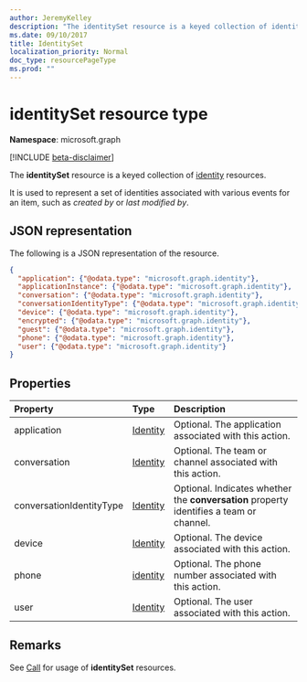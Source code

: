 ```yaml
---
author: JeremyKelley
description: "The identitySet resource is a keyed collection of identity resources."
ms.date: 09/10/2017
title: IdentitySet
localization_priority: Normal
doc_type: resourcePageType
ms.prod: ""
---
```

# identitySet resource type

**Namespace**: microsoft.graph

[!INCLUDE [beta-disclaimer](../../includes/beta-disclaimer.md)]

The **identitySet** resource is a keyed collection of [identity](identity.md) resources.

It is used to represent a set of identities associated with various events for an item, such as _created by_ or _last modified by_.

## JSON representation

The following is a JSON representation of the resource.

<!-- {
  "blockType": "resource",
  "@odata.type": "microsoft.graph.identitySet",
  "optionalProperties": [
    "application",
    "applicationInstance",
    "conversation",
    "conversationIdentityType",
    "device",
    "encrypted",
    "guest",
    "phone",
    "user"
  ],
  "openType": true
} -->
```json
{
  "application": {"@odata.type": "microsoft.graph.identity"},
  "applicationInstance": {"@odata.type": "microsoft.graph.identity"},
  "conversation": {"@odata.type": "microsoft.graph.identity"},
  "conversationIdentityType": {"@odata.type": "microsoft.graph.identity"},
  "device": {"@odata.type": "microsoft.graph.identity"},
  "encrypted": {"@odata.type": "microsoft.graph.identity"},
  "guest": {"@odata.type": "microsoft.graph.identity"},
  "phone": {"@odata.type": "microsoft.graph.identity"},
  "user": {"@odata.type": "microsoft.graph.identity"}
}
```

## Properties

| Property    | Type                    | Description                                             |
|:------------|:------------------------|:--------------------------------------------------------|
| application | [Identity](identity.md) | Optional. The application associated with this action.  |
| conversation| [Identity](identity.md) | Optional. The team or channel associated with this action.       |
| conversationIdentityType| [Identity](identity.md) | Optional. Indicates whether the **conversation** property identifies a team or channel.|
| device      | [Identity](identity.md) | Optional. The device associated with this action.       |
| phone       | [identity](identity.md) | Optional. The phone number associated with this action. |
| user        | [Identity](identity.md) | Optional. The user associated with this action.         |

## Remarks 

See [Call](call.md) for usage of **identitySet** resources.


<!-- uuid: 8fcb5dbc-d5aa-4681-8e31-b001d5168d79
2015-10-25 14:57:30 UTC -->
<!-- {
  "type": "#page.annotation",
  "description": "Identity set is a collection of identities",
  "section": "documentation",
  "tocPath": "Resources/IdentitySet"
} -->

